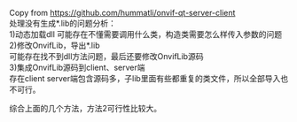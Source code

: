 Copy from https://github.com/hummatli/onvif-qt-server-client  
处理没有生成*.lib的问题分析：  
1)动态加载dll 
可能存在不懂需要调用什么类，构造类需要怎么样传入参数的问题   
2)修改OnvifLib，导出*.lib  
可能存在找不到dll方法问题，最后还要修改OnvifLib源码   
3)集成OnvifLib源码到client、server端  
存在client server端包含源码多，子lib里面有些都重复的类文件，所以全部导入也不可行。  

综合上面的几个方法，方法2可行性比较大。
 